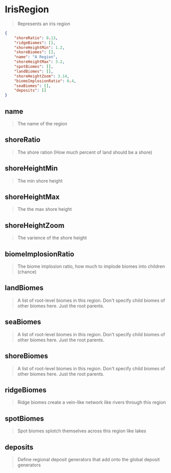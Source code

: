 # IrisRegion
> Represents an iris region
```json
{
    "shoreRatio": 0.13,
    "ridgeBiomes": [],
    "shoreHeightMin": 1.2,
    "shoreBiomes": [],
    "name": "A Region",
    "shoreHeightMax": 3.2,
    "spotBiomes": [],
    "landBiomes": [],
    "shoreHeightZoom": 3.14,
    "biomeImplosionRatio": 0.4,
    "seaBiomes": [],
    "deposits": []
}
```

## name
> The name of the region

## shoreRatio
> The shore ration (How much percent of land should be a shore)

## shoreHeightMin
> The min shore height

## shoreHeightMax
> The the max shore height

## shoreHeightZoom
> The varience of the shore height

## biomeImplosionRatio
> The biome implosion ratio, how much to implode biomes into children (chance)

## landBiomes
> A list of root-level biomes in this region. Don't specify child biomes of other biomes here. Just the root parents.

## seaBiomes
> A list of root-level biomes in this region. Don't specify child biomes of other biomes here. Just the root parents.

## shoreBiomes
> A list of root-level biomes in this region. Don't specify child biomes of other biomes here. Just the root parents.

## ridgeBiomes
> Ridge biomes create a vein-like network like rivers through this region

## spotBiomes
> Spot biomes splotch themselves across this region like lakes

## deposits
> Define regional deposit generators that add onto the global deposit generators

